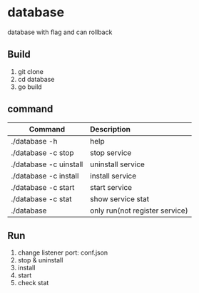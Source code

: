 # database

database with flag and can rollback

## Build

1. git clone
2. cd database
3. go build

## command

| Command                |  Description |
|------------------------|:-------------|
| ./database -h          | help         |
| ./database -c stop     | stop service   |
| ./database -c uinstall | uninstall service |
| ./database -c install  | install service   |
| ./database -c start    | start service     |
| ./database -c stat     | show service stat |
| ./database             | only run(not register service) |

## Run

1. change listener port: conf.json
2. stop & uninstall
3. install
4. start
5. check stat
